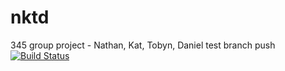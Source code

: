 # nktd
345 group project - Nathan, Kat, Tobyn, Daniel
test branch push
[![Build Status](https://travis-ci.org/katlilly/nktd.svg?branch=master)](https://travis-ci.org/katlilly/nktd)
